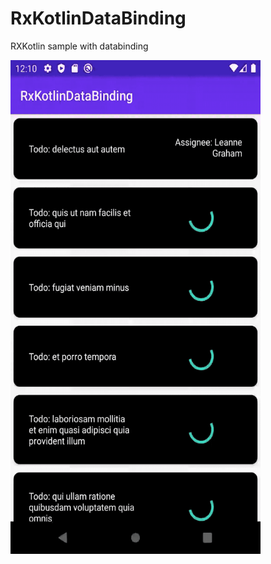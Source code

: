 # RxKotlinDataBinding
RXKotlin sample with databinding

<img src="RxkotlinDatabinding.gif" width="400" height="790">

